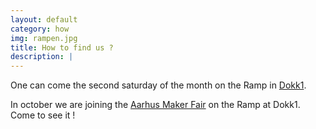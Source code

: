 ```yaml
---
layout: default
category: how
img: rampen.jpg
title: How to find us ?
description: |
---
```


One can come the second saturday of the month on the Ramp in [Dokk1](https://dokk1.dk/english/).

In october we are joining the [Aarhus Maker Fair](http://makerfaireaarhus.dk/) on the Ramp at Dokk1. Come to see it !
